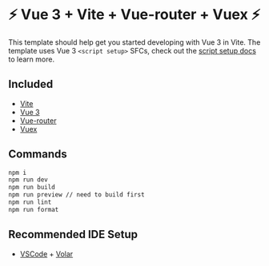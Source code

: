 # ⚡ Vue 3 + Vite + Vue-router + Vuex ⚡

This template should help get you started developing with Vue 3 in Vite. The template uses Vue 3 `<script setup>` SFCs, check out the [script setup docs](https://v3.vuejs.org/api/sfc-script-setup.html#sfc-script-setup) to learn more.

## Included

- [Vite](https://vitejs.dev/guide/)
- [Vue 3](https://vuejs.org/guide/introduction.html)
- [Vue-router](https://router.vuejs.org/guide/)
- [Vuex](https://vuex.vuejs.org/guide/)

## Commands

```bash
npm i
npm run dev
npm run build
npm run preview // need to build first
npm run lint
npm run format
```

## Recommended IDE Setup

- [VSCode](https://code.visualstudio.com/) + [Volar](https://marketplace.visualstudio.com/items?itemName=johnsoncodehk.volar)
